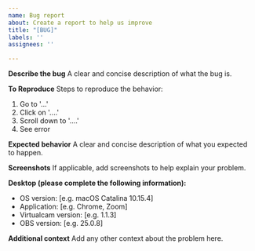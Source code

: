 ```yaml
---
name: Bug report
about: Create a report to help us improve
title: "[BUG]"
labels: ''
assignees: ''

---
```


**Describe the bug**
A clear and concise description of what the bug is.

**To Reproduce**
Steps to reproduce the behavior:
1. Go to '...'
2. Click on '....'
3. Scroll down to '....'
4. See error

**Expected behavior**
A clear and concise description of what you expected to happen.

**Screenshots**
If applicable, add screenshots to help explain your problem.

**Desktop (please complete the following information):**
 - OS version: [e.g. macOS Catalina 10.15.4]
 - Application: [e.g. Chrome, Zoom]
 - Virtualcam version: [e.g. 1.1.3]
 - OBS version: [e.g. 25.0.8]

**Additional context**
Add any other context about the problem here.
